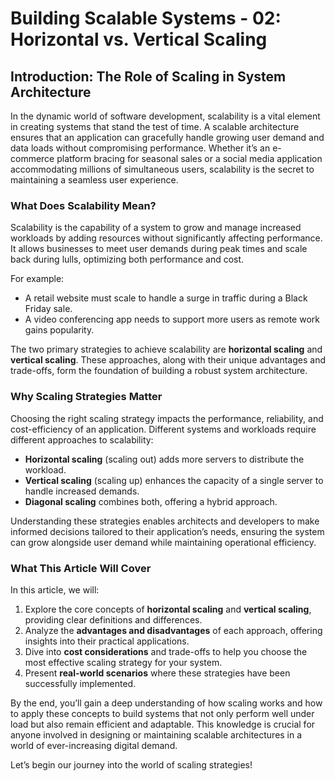 # Building Scalable Systems - 02: Horizontal vs. Vertical Scaling

## Introduction: The Role of Scaling in System Architecture

In the dynamic world of software development, scalability is a vital element in creating systems that stand the test of time. A scalable architecture ensures that an application can gracefully handle growing user demand and data loads without compromising performance. Whether it’s an e-commerce platform bracing for seasonal sales or a social media application accommodating millions of simultaneous users, scalability is the secret to maintaining a seamless user experience.

### What Does Scalability Mean?

Scalability is the capability of a system to grow and manage increased workloads by adding resources without significantly affecting performance. It allows businesses to meet user demands during peak times and scale back during lulls, optimizing both performance and cost.

For example:

- A retail website must scale to handle a surge in traffic during a Black Friday sale.
- A video conferencing app needs to support more users as remote work gains popularity.

The two primary strategies to achieve scalability are **horizontal scaling** and **vertical scaling**. These approaches, along with their unique advantages and trade-offs, form the foundation of building a robust system architecture.

### Why Scaling Strategies Matter

Choosing the right scaling strategy impacts the performance, reliability, and cost-efficiency of an application. Different systems and workloads require different approaches to scalability:

- **Horizontal scaling** (scaling out) adds more servers to distribute the workload.
- **Vertical scaling** (scaling up) enhances the capacity of a single server to handle increased demands.
- **Diagonal scaling** combines both, offering a hybrid approach.

Understanding these strategies enables architects and developers to make informed decisions tailored to their application’s needs, ensuring the system can grow alongside user demand while maintaining operational efficiency.

### What This Article Will Cover

In this article, we will:

1. Explore the core concepts of **horizontal scaling** and **vertical scaling**, providing clear definitions and differences.
2. Analyze the **advantages and disadvantages** of each approach, offering insights into their practical applications.
3. Dive into **cost considerations** and trade-offs to help you choose the most effective scaling strategy for your system.
4. Present **real-world scenarios** where these strategies have been successfully implemented.

By the end, you’ll gain a deep understanding of how scaling works and how to apply these concepts to build systems that not only perform well under load but also remain efficient and adaptable. This knowledge is crucial for anyone involved in designing or maintaining scalable architectures in a world of ever-increasing digital demand.

Let’s begin our journey into the world of scaling strategies!
